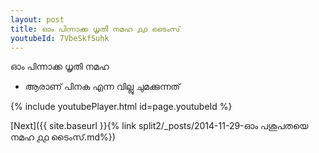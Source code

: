 ```yaml
---
layout: post
title: ഓം പിന്നാക്ക ധൃതി നമഹ ൧൧ ടൈംസ്
youtubeId: 7VbeSkfSuhk
---
```

 
 
 ഓം പിന്നാക്ക ധൃതി നമഹ 
 
 -  ആരാണ് പിനക എന്ന വില്ലു ചുമക്കുന്നത് 
 
  
 
  
 
 
 
 
 
 


{% include youtubePlayer.html id=page.youtubeId %}
 
[Next]({{ site.baseurl }}{% link  split2/_posts/2014-11-29-ഓം പശുപതയെ നമഹ ൧൧ ടൈംസ്.md%})
 
